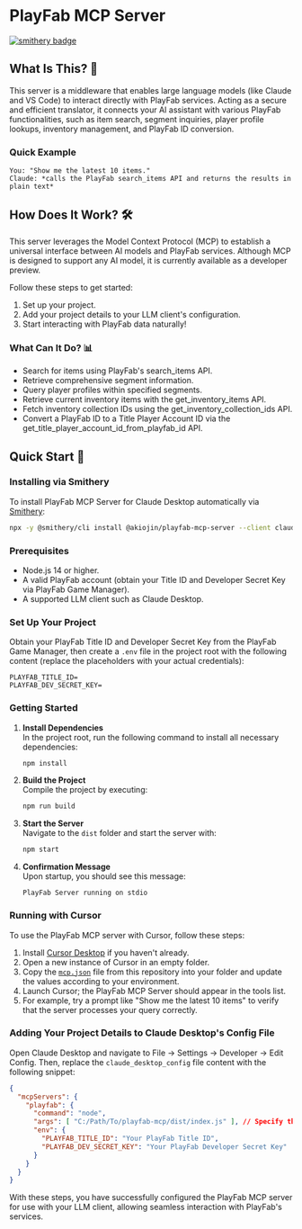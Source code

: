 # PlayFab MCP Server
[![smithery badge](https://smithery.ai/badge/@akiojin/playfab-mcp-server)](https://smithery.ai/server/@akiojin/playfab-mcp-server)

## What Is This? 🤔

This server is a middleware that enables large language models (like Claude and VS Code) to interact directly with PlayFab services. Acting as a secure and efficient translator, it connects your AI assistant with various PlayFab functionalities, such as item search, segment inquiries, player profile lookups, inventory management, and PlayFab ID conversion.

### Quick Example

```text
You: "Show me the latest 10 items."
Claude: *calls the PlayFab search_items API and returns the results in plain text*
```

## How Does It Work? 🛠️

This server leverages the Model Context Protocol (MCP) to establish a universal interface between AI models and PlayFab services. Although MCP is designed to support any AI model, it is currently available as a developer preview.

Follow these steps to get started:

1. Set up your project.
2. Add your project details to your LLM client's configuration.
3. Start interacting with PlayFab data naturally!

### What Can It Do? 📊

- Search for items using PlayFab's search_items API.
- Retrieve comprehensive segment information.
- Query player profiles within specified segments.
- Retrieve current inventory items with the get_inventory_items API.
- Fetch inventory collection IDs using the get_inventory_collection_ids API.
- Convert a PlayFab ID to a Title Player Account ID via the get_title_player_account_id_from_playfab_id API.

## Quick Start 🚀

### Installing via Smithery

To install PlayFab MCP Server for Claude Desktop automatically via [Smithery](https://smithery.ai/server/@akiojin/playfab-mcp-server):

```bash
npx -y @smithery/cli install @akiojin/playfab-mcp-server --client claude
```

### Prerequisites

- Node.js 14 or higher.
- A valid PlayFab account (obtain your Title ID and Developer Secret Key via PlayFab Game Manager).
- A supported LLM client such as Claude Desktop.

### Set Up Your Project

Obtain your PlayFab Title ID and Developer Secret Key from the PlayFab Game Manager, then create a `.env` file in the project root with the following content (replace the placeholders with your actual credentials):

```env
PLAYFAB_TITLE_ID=
PLAYFAB_DEV_SECRET_KEY=
```

### Getting Started

1. **Install Dependencies**  
   In the project root, run the following command to install all necessary dependencies:

   ```bash
   npm install
   ```

2. **Build the Project**  
   Compile the project by executing:

   ```bash
   npm run build
   ```

3. **Start the Server**  
   Navigate to the `dist` folder and start the server with:

   ```bash
   npm start
   ```

4. **Confirmation Message**  
   Upon startup, you should see this message:

   ```text
   PlayFab Server running on stdio
   ```

### Running with Cursor

To use the PlayFab MCP server with Cursor, follow these steps:

1. Install [Cursor Desktop](https://cursor.so/) if you haven't already.
2. Open a new instance of Cursor in an empty folder.
3. Copy the [`mcp.json`](./.cursor/mcp.json) file from this repository into your folder and update the values according to your environment.
4. Launch Cursor; the PlayFab MCP Server should appear in the tools list.
5. For example, try a prompt like "Show me the latest 10 items" to verify that the server processes your query correctly.

### Adding Your Project Details to Claude Desktop's Config File

Open Claude Desktop and navigate to File → Settings → Developer → Edit Config. Then, replace the `claude_desktop_config` file content with the following snippet:

```json
{
  "mcpServers": {
    "playfab": {
      "command": "node",
      "args": [ "C:/Path/To/playfab-mcp/dist/index.js" ], // Specify the path to your PlayFab MCP server file
      "env": {
        "PLAYFAB_TITLE_ID": "Your PlayFab Title ID",
        "PLAYFAB_DEV_SECRET_KEY": "Your PlayFab Developer Secret Key"
      }
    }
  }
}
```

With these steps, you have successfully configured the PlayFab MCP server for use with your LLM client, allowing seamless interaction with PlayFab's services.
